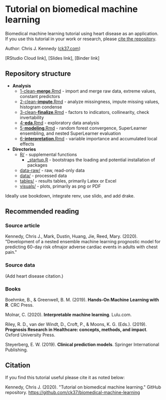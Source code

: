 # Tutorial on biomedical machine learning

Biomedical machine learning tutorial using heart disease as an application. If you use this tutorial in your work or research, please [cite the repository](#citation).

Author: Chris J. Kennedy ([ck37.com](https://ck37.com))

[RStudio Cloud link], [Slides link], [Binder link]

## Repository structure

 * **Analysis**
   * [1-clean-**merge**.Rmd](#tbd) - import and merge raw data, extreme values, constant predictors
   * [2-clean-**impute**.Rmd](#tbd) - analyze missingness, impute missing values, histogram condense
   * [3-clean-**finalize**.Rmd](#tbd) - factors to indicators, collinearity, check invertability
   * [4-**eda**.Rmd](#tbd) - exploratory data analysis
   * [5-**modeling**.Rmd](#tbd) - random forest convergence, SuperLearner ensembling, and nested SuperLearner evaluation
   * [6-**interpretation**.Rmd](#tbd) - variable importance and accumulated local effects
 * **Directories**
   * [R/](#tbd) - supplemental functions
     * [_startup.R](#tbd) - bootstraps the loading and potential installation of packages
   * [data-raw/](#tbd) - raw, read-only data
   * [data/](#tbd) - processed data
   * [tables/](#tbd) - results tables, primarily Latex or Excel
   * [visuals/](#tbd) - plots, primarily as png or PDF
 
Ideally use bookdown, integrate renv, use slido, and add drake.

## Recommended reading

### Source article

Kennedy, Chris J., Mark, Dustin, Huang, Jie, Reed, Mary. (2020). "Development of a nested ensemble machine learning prognostic model for predicting 60-day risk ofmajor adverse cardiac events in adults with chest pain."


### Source data

(Add heart disease citation.)

### Books

Boehmke, B., & Greenwell, B. M. (2019). **Hands-On Machine Learning with R**. CRC Press.

Molnar, C. (2020). **Interpretable machine learning**. Lulu.com.

Riley, R. D., van der Windt, D., Croft, P., & Moons, K. G. (Eds.). (2019). **Prognosis Research in Healthcare: concepts, methods, and impact**. Oxford University Press.

Steyerberg, E. W. (2019). **Clinical prediction models**. Springer International Publishing.

## Citation

If you find this tutorial useful please cite it as noted below:

Kennedy, Chris J. (2020). "Tutorial on biomedical machine learning." GitHub repository.
https://github.com/ck37/biomedical-machine-learning


